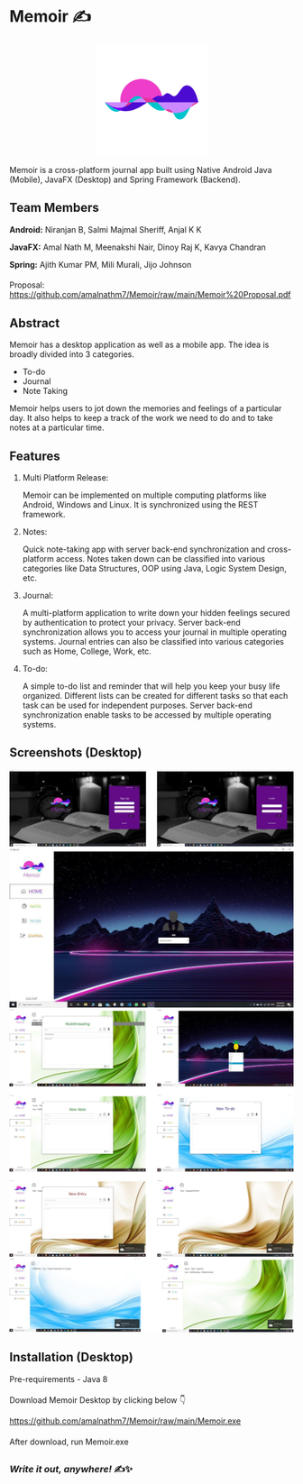 # Memoir ✍

<div align="center">
  <img src="src/memoir/logo.png" width="200">
</div>

Memoir is a cross-platform journal app built using Native Android Java (Mobile), JavaFX (Desktop) and Spring Framework (Backend).

## Team Members

__Android:__ Niranjan B, Salmi Majmal Sheriff, Anjal K K

__JavaFX:__ Amal Nath M, Meenakshi Nair, Dinoy Raj K, Kavya Chandran

__Spring:__ Ajith Kumar PM, Mili Murali, Jijo Johnson

####
Proposal: https://github.com/amalnathm7/Memoir/raw/main/Memoir%20Proposal.pdf

## Abstract
Memoir has a desktop application as well as a mobile app.
The idea is broadly divided into 3 categories.
- To-do
- Journal
- Note Taking

Memoir helps users to jot down the memories and feelings of a particular day. It also
helps to keep a track of the work we need to do and to take notes at a particular time.

## Features
1. Multi Platform Release:

    Memoir can be implemented on multiple computing platforms like Android,
Windows and Linux. It is synchronized using the REST framework.

2. Notes:

    Quick note-taking app with server back-end synchronization and cross-platform
access. Notes taken down can be classified into various categories like Data Structures, OOP
using Java, Logic System Design, etc.

3. Journal:

    A multi-platform application to write down your hidden feelings secured by
authentication to protect your privacy. Server back-end synchronization allows you to access your journal in multiple
operating systems. Journal entries can also be classified into various categories such as Home, College,
Work, etc.

4. To-do:

    A simple to-do list and reminder that will help you keep your busy life organized. 
Different lists can be created for different tasks so that each task can be used for
independent purposes. Server back-end synchronization enable tasks to be accessed by multiple operating
systems.

## Screenshots (Desktop)
<img src="screenshots/1.jpg"> <img src="screenshots/2.jpg"> 
<img src="screenshots/3.jpg"> <img src="screenshots/4.jpg"> 

## Installation (Desktop)
Pre-requirements - Java 8
####

Download Memoir Desktop by clicking below 👇

https://github.com/amalnathm7/Memoir/raw/main/Memoir.exe
####

After download, run Memoir.exe

##
### _Write it out, anywhere!_ ✍✨
